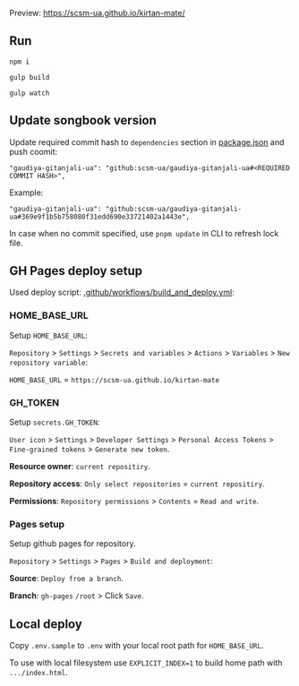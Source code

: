 Preview: https://scsm-ua.github.io/kirtan-mate/

## Run

    npm i

    gulp build

    gulp watch

## Update songbook version

Update required commit hash to `dependencies` section in [package.json](package.json) and push coomit:

    "gaudiya-gitanjali-ua": "github:scsm-ua/gaudiya-gitanjali-ua#<REQUIRED COMMIT HASH>",

Example:

    "gaudiya-gitanjali-ua": "github:scsm-ua/gaudiya-gitanjali-ua#369e9f1b5b758080f31edd690e33721402a1443e",

In case when no commit specified, use `pnpm update` in CLI to refresh lock file.

## GH Pages deploy setup

Used deploy script: [.github/workflows/build_and_deploy.yml](.github/workflows/build_and_deploy.yml):

### HOME_BASE_URL

Setup `HOME_BASE_URL`: 

`Repository` > `Settings` > `Secrets and variables` > `Actions` > `Variables` > `New repository variable`:

`HOME_BASE_URL` = `https://scsm-ua.github.io/kirtan-mate`

### GH_TOKEN

Setup `secrets.GH_TOKEN`: 

`User icon` > `Settings` > `Developer Settings` > `Personal Access Tokens` > `Fine-grained tokens` > `Generate new token`.

**Resource owner**: `current repositiry`.

**Repository access**: `Only select repositories` = `current repositiry`.

**Permissions**: `Repository permissions` > `Contents` = `Read and write`.

### Pages setup

Setup github pages for repository.

`Repository` > `Settings` > `Pages` > `Build and deployment`:

**Source**: `Deploy from a branch`.

**Branch**: `gh-pages` `/root` > Click `Save`.

## Local deploy

Copy `.env.sample` to `.env` with your local root path for `HOME_BASE_URL`.

To use with local filesystem use `EXPLICIT_INDEX=1` to build home path with  `.../index.html`.

